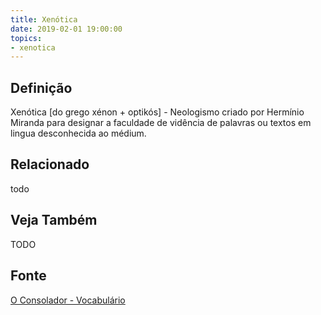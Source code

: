 ```yaml
---
title: Xenótica
date: 2019-02-01 19:00:00
topics:
- xenotica
---
```


## Definição
Xenótica [do grego xénon + optikós] - Neologismo criado por Hermínio Miranda
para designar a faculdade de vidência de palavras ou textos em lingua
desconhecida ao médium.


## Relacionado
todo

## Veja Também
TODO

## Fonte
[O Consolador - Vocabulário](http://www.oconsolador.com.br/linkfixo/vocabulario/principal.html)
